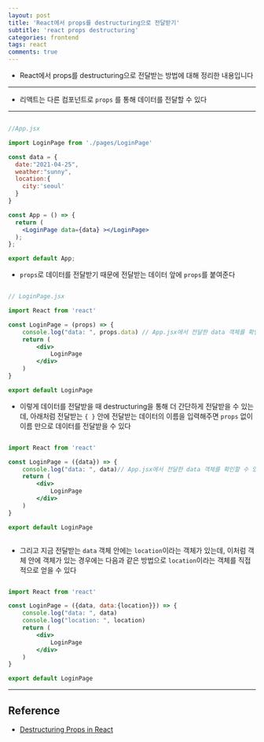 ```yaml
---
layout: post
title: 'React에서 props를 destructuring으로 전달받기'
subtitle: 'react props destructuring'
categories: frontend
tags: react
comments: true
---
```


- React에서 props를 destructuring으로 전달받는 방법에 대해 정리한 내용입니다

---

- 리액트는 다른 컴포넌트로 `props` 를 통해 데이터를 전달할 수 있다

---

```jsx

//App.jsx

import LoginPage from './pages/LoginPage'

const data = {
  date:"2021-04-25",
  weather:"sunny",
  location:{
    city:'seoul'
  }
}

const App = () => {
  return (
    <LoginPage data={data} ></LoginPage>
  );
};

export default App;

```

- `props`로 데이터를 전달받기 때문에 전달받는 데이터 앞에 `props`를 붙여준다

```jsx

// LoginPage.jsx

import React from 'react'

const LoginPage = (props) => {
    console.log("data: ", props.data) // App.jsx에서 전달한 data 객체를 확인할 수 있다
    return (
        <div>
            LoginPage
        </div>
    )
}

export default LoginPage


```

- 이렇게 데이터를 전달받을 때 destructuring을 통해 더 간단하게 전달받을 수 있는데, 아래처럼 전달받는 `{ }` 안에 전달받는 데이터의 이름을 입력해주면 `props` 없이 이름 만으로 데이터를 전달받을 수 있다


```jsx

import React from 'react'

const LoginPage = ({data}) => {
    console.log("data: ", data)// App.jsx에서 전달한 data 객체를 확인할 수 있다
    return (
        <div>
            LoginPage
        </div>
    )
}

export default LoginPage



```

- 그리고 지금 전달받는 `data` 객체 안에는 `location`이라는 객체가 있는데, 이처럼 객체 안에 객체가 있는 경우에는 다음과 같은 방법으로 `location`이라는 객체를 직접적으로 얻을 수 있다

```jsx

import React from 'react'

const LoginPage = ({data, data:{location}}) => {
    console.log("data: ", data)
    console.log("location: ", location)
    return (
        <div>
            LoginPage
        </div>
    )
}

export default LoginPage


```

---

## Reference

- [Destructuring Props in React](https://medium.com/@gazzaazhari/destructuring-props-in-react-d8f163d3ef84)
